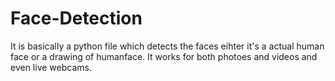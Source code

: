 # Face-Detection

It is basically a python file which detects the faces eihter it's a actual human face or a drawing of humanface.
It works for both photoes and videos and even live webcams.
